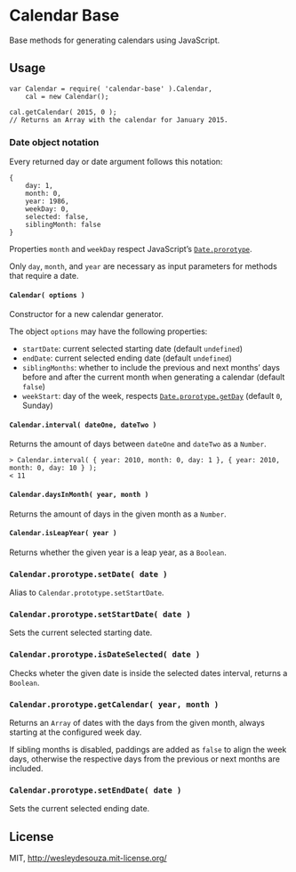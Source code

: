 # Calendar Base

Base methods for generating calendars using JavaScript.


## Usage

	var Calendar = require( 'calendar-base' ).Calendar,
		cal = new Calendar();

	cal.getCalendar( 2015, 0 );
	// Returns an Array with the calendar for January 2015.


### Date object notation

Every returned day or date argument follows this notation:

	{
		day: 1,
		month: 0,
		year: 1986,
		weekDay: 0,
		selected: false,
		siblingMonth: false
	}

Properties `month` and `weekDay` respect JavaScript’s [`Date.prorotype`](https://developer.mozilla.org/en-US/docs/Web/JavaScript/Reference/Global_Objects/Date/prototype).

Only `day`, `month`, and `year` are necessary as input parameters for methods that require a date.


#### `Calendar( options )`

Constructor for a new calendar generator.

The object `options` may have the following properties:

* `startDate`: current selected starting date (default `undefined`)
* `endDate`: current selected ending date (default `undefined`)
* `siblingMonths`: whether to include the previous and next months’ days before and after the current month when generating a calendar (default `false`)
* `weekStart`: day of the week, respects [`Date.prorotype.getDay`](https://developer.mozilla.org/en-US/docs/Web/JavaScript/Reference/Global_Objects/Date/getDay) (default `0`, Sunday)


#### `Calendar.interval( dateOne, dateTwo )`

Returns the amount of days between `dateOne` and `dateTwo` as a `Number`.

	> Calendar.interval( { year: 2010, month: 0, day: 1 }, { year: 2010, month: 0, day: 10 } );
	< 11


#### `Calendar.daysInMonth( year, month )`

Returns the amount of days in the given month as a `Number`.


#### `Calendar.isLeapYear( year )`

Returns whether the given year is a leap year, as a `Boolean`.


### `Calendar.prorotype.setDate( date )`

Alias to `Calendar.prototype.setStartDate`.


### `Calendar.prorotype.setStartDate( date )`

Sets the current selected starting date.


### `Calendar.prorotype.isDateSelected( date )`

Checks wheter the given date is inside the selected dates interval, returns a `Boolean`.


### `Calendar.prorotype.getCalendar( year, month )`

Returns an `Array` of dates with the days from the given month, always starting at the configured week day.

If sibling months is disabled, paddings are added as `false` to align the week days, otherwise the respective days from the previous or next months are included.


### `Calendar.prorotype.setEndDate( date )`

Sets the current selected ending date.


## License

MIT, http://wesleydesouza.mit-license.org/

